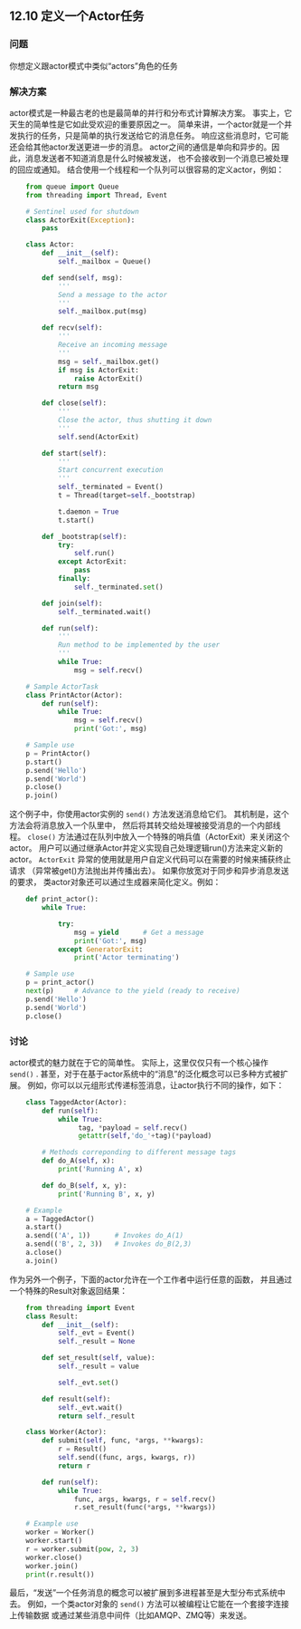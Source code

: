 ## 12.10 定义一个Actor任务 ##
### 问题 ###
你想定义跟actor模式中类似“actors”角色的任务
### 解决方案 ###
actor模式是一种最古老的也是最简单的并行和分布式计算解决方案。
事实上，它天生的简单性是它如此受欢迎的重要原因之一。
简单来讲，一个actor就是一个并发执行的任务，只是简单的执行发送给它的消息任务。
响应这些消息时，它可能还会给其他actor发送更进一步的消息。
actor之间的通信是单向和异步的。因此，消息发送者不知道消息是什么时候被发送，
也不会接收到一个消息已被处理的回应或通知。
结合使用一个线程和一个队列可以很容易的定义actor，例如：
```python
    from queue import Queue
    from threading import Thread, Event

    # Sentinel used for shutdown
    class ActorExit(Exception):
        pass

    class Actor:
        def __init__(self):
            self._mailbox = Queue()

        def send(self, msg):
            '''
            Send a message to the actor
            '''
            self._mailbox.put(msg)

        def recv(self):
            '''
            Receive an incoming message
            '''
            msg = self._mailbox.get()
            if msg is ActorExit:
                raise ActorExit()
            return msg

        def close(self):
            '''
            Close the actor, thus shutting it down
            '''
            self.send(ActorExit)

        def start(self):
            '''
            Start concurrent execution
            '''
            self._terminated = Event()
            t = Thread(target=self._bootstrap)

            t.daemon = True
            t.start()

        def _bootstrap(self):
            try:
                self.run()
            except ActorExit:
                pass
            finally:
                self._terminated.set()

        def join(self):
            self._terminated.wait()

        def run(self):
            '''
            Run method to be implemented by the user
            '''
            while True:
                msg = self.recv()

    # Sample ActorTask
    class PrintActor(Actor):
        def run(self):
            while True:
                msg = self.recv()
                print('Got:', msg)

    # Sample use
    p = PrintActor()
    p.start()
    p.send('Hello')
    p.send('World')
    p.close()
    p.join()

```
这个例子中，你使用actor实例的 ``send()`` 方法发送消息给它们。
其机制是，这个方法会将消息放入一个队里中，
然后将其转交给处理被接受消息的一个内部线程。
``close()`` 方法通过在队列中放入一个特殊的哨兵值（ActorExit）来关闭这个actor。
用户可以通过继承Actor并定义实现自己处理逻辑run()方法来定义新的actor。
``ActorExit`` 异常的使用就是用户自定义代码可以在需要的时候来捕获终止请求
（异常被get()方法抛出并传播出去）。
如果你放宽对于同步和异步消息发送的要求，
类actor对象还可以通过生成器来简化定义。例如：
```python
    def print_actor():
        while True:

            try:
                msg = yield      # Get a message
                print('Got:', msg)
            except GeneratorExit:
                print('Actor terminating')

    # Sample use
    p = print_actor()
    next(p)     # Advance to the yield (ready to receive)
    p.send('Hello')
    p.send('World')
    p.close()

```
### 讨论 ###
actor模式的魅力就在于它的简单性。
实际上，这里仅仅只有一个核心操作 ``send()`` .
甚至，对于在基于actor系统中的“消息”的泛化概念可以已多种方式被扩展。
例如，你可以以元组形式传递标签消息，让actor执行不同的操作，如下：
```python
    class TaggedActor(Actor):
        def run(self):
            while True:
                 tag, *payload = self.recv()
                 getattr(self,'do_'+tag)(*payload)

        # Methods correponding to different message tags
        def do_A(self, x):
            print('Running A', x)

        def do_B(self, x, y):
            print('Running B', x, y)

    # Example
    a = TaggedActor()
    a.start()
    a.send(('A', 1))      # Invokes do_A(1)
    a.send(('B', 2, 3))   # Invokes do_B(2,3)
    a.close()
    a.join()


```
作为另外一个例子，下面的actor允许在一个工作者中运行任意的函数，
并且通过一个特殊的Result对象返回结果：
```python
    from threading import Event
    class Result:
        def __init__(self):
            self._evt = Event()
            self._result = None

        def set_result(self, value):
            self._result = value

            self._evt.set()

        def result(self):
            self._evt.wait()
            return self._result

    class Worker(Actor):
        def submit(self, func, *args, **kwargs):
            r = Result()
            self.send((func, args, kwargs, r))
            return r

        def run(self):
            while True:
                func, args, kwargs, r = self.recv()
                r.set_result(func(*args, **kwargs))

    # Example use
    worker = Worker()
    worker.start()
    r = worker.submit(pow, 2, 3)
    worker.close()
    worker.join()
    print(r.result())

```
最后，“发送”一个任务消息的概念可以被扩展到多进程甚至是大型分布式系统中去。
例如，一个类actor对象的 ``send()`` 方法可以被编程让它能在一个套接字连接上传输数据
或通过某些消息中间件（比如AMQP、ZMQ等）来发送。
